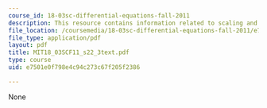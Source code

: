```yaml
---
course_id: 18-03sc-differential-equations-fall-2011
description: This resource contains information related to scaling and shifting.
file_location: /coursemedia/18-03sc-differential-equations-fall-2011/e7501e0f798e4c94c273c67f205f2386_MIT18_03SCF11_s22_3text.pdf
file_type: application/pdf
layout: pdf
title: MIT18_03SCF11_s22_3text.pdf
type: course
uid: e7501e0f798e4c94c273c67f205f2386

---
```

None